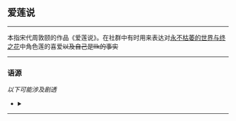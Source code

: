 ## 爱莲说

---

本指宋代周敦颐的作品《爱莲说》。在社群中有时用来表达对[永不枯萎的世界与终之花](https://vndb.org/v19658)中角色莲的喜爱~~以及自己是llk的事实~~ 

---

### 语源

  *以下可能涉及剧透*
  + <details>
      <summary></summary>
      <p>
        <img src="../asset/爱莲说/验欲丁真.jpg">
        在《永不枯萎的世界与终之花》中，三次选择女主角是自己的家人将会进入莲路线。因为前文男主对莲的感情指向并不明显，再加上全选家人反成炼铜佬的奇妙进线逻辑带来的节目效果，使得<s>大家对莲越发喜爱了</s>这一说法广泛传播。
      </p>      
    </details>

---